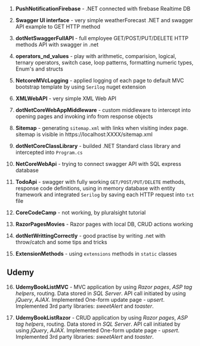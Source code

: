 
1. **PushNotificationFirebase** - .NET connected with firebase Realtime DB


2. **Swagger UI interface** - very simple weatherForecast .NET and swagger API example to GET HTTP method


3. **dotNetSwaggerFullAPI** - full employee GET/POST/PUT/DELETE HTTP methods API with swagger in .net


4. **operators_nd_values** - play with arithmetic, comparision, logical, ternary operators, switch case, loop patterns, formatting numeric types, Enum's and structs


5. **NetcoreMVcLogging** - applied logging of each page to default MVC bootstrap template by using `Serilog`  nuget extension


6. **XMLWebAPI** - very simple XML Web API


7. **dotNetCoreWebAppMiddleware** - custom middleware to intercept into opening pages and invoking info from response objects


8. **Sitemap** - generating `sitemap.xml` with links when visiting index page. sitemap is visible in https://localhost:XXXX/sitemap.xml


9. **dotNetCoreClassLibrary** - builded .NET Standard class library and intercepted into `Program.cs`


10. **NetCoreWebApi** - trying to connect swagger API with SQL express database


11. **TodoApi** - swagger with fully working `GET/POST/PUT/DELETE` methods, response code definitions, using in memory database with entity framework and integrated `Serilog` by saving each HTTP request into `txt` file

12. **CoreCodeCamp** - not working, by pluralsight tutorial

13. **RazorPagesMovies** - Razor pages with local DB, CRUD actions working

14. **dotNetWrittingCorrectly** - good practise by writing .net with throw/catch and some tips and tricks

15. **ExtensionMethods** - using `extensions` methods in `static` classes




## Udemy ##


16. **UdemyBookListMVC** - MVC application by using _Razor pages_, _ASP tag helpers_, routing. Data stored in _SQL Server_. API call initiated by using _jQuery_, _AJAX_. Implemented One-form update page - _upsert_. Implemented 3rd party libraries: _sweetAlert_ and _toaster_.

17. **UdemyBookListRazor** - CRUD application by using _Razor pages_, _ASP tag helpers_, routing. Data stored in _SQL Server_. API call initiated by using _jQuery_, _AJAX_. Implemented One-form update page - _upsert_. Implemented 3rd party libraries: _sweetAlert_ and _toaster_.